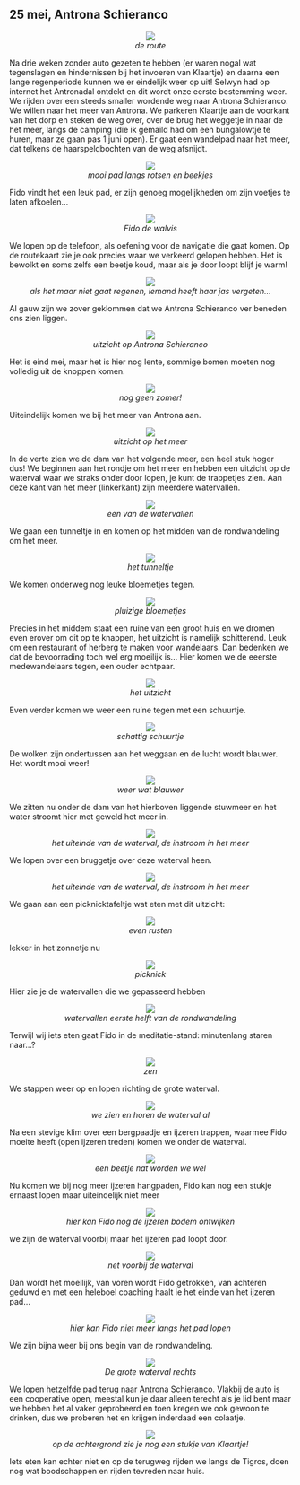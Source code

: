## 25 mei, Antrona Schieranco
<p align="center"><img id="fotobreed" src="Wandelingen/foto160a.jpg" /><br>
<em> de route </em></p>


Na drie weken zonder auto gezeten te hebben (er waren nogal wat tegenslagen en hindernissen bij het invoeren van Klaartje) en daarna een lange regenperiode kunnen we er eindelijk weer op uit! Selwyn had op internet het Antronadal ontdekt en dit wordt onze eerste bestemming weer. We rijden over een steeds smaller wordende weg naar Antrona Schieranco. We willen naar het meer van Antrona. We parkeren Klaartje aan de voorkant van het dorp en steken de weg over,  over de brug het weggetje in naar de het meer, langs de camping (die ik gemaild had om een bungalowtje te huren, maar ze gaan pas 1 juni open). Er gaat een wandelpad naar het meer, dat telkens de haarspeldbochten van de weg afsnijdt. 
<p align="center"><img id="fotobreed" src="Wandelingen/foto162.jpg" /><br>
<em> mooi pad langs rotsen en beekjes </em></p>
Fido vindt het een leuk pad, er zijn genoeg mogelijkheden om zijn voetjes te laten afkoelen...
<p align="center"><img id="fotobreed" src="Wandelingen/foto163.jpg" /><br>
<em> Fido de walvis </em></p>
We lopen op de telefoon, als oefening voor de navigatie die gaat komen. Op de routekaart zie je ook precies waar we verkeerd gelopen hebben.
Het is bewolkt en soms zelfs een beetje koud, maar als je door loopt blijf je warm!
<p align="center"><img id="fotohoog" src="Wandelingen/foto164.jpg" /><br>
<em> als het maar niet gaat regenen, iemand heeft haar jas vergeten... </em></p>
Al gauw zijn we zover geklommen dat we Antrona Schieranco ver beneden ons zien liggen.
<p align="center"><img id="fotobreed" src="Wandelingen/foto165.jpg" /><br>
<em> uitzicht op Antrona Schieranco </em></p>
Het is eind mei, maar het is hier nog lente, sommige bomen moeten nog volledig uit de knoppen komen.
<p align="center"><img id="fotohoog" src="Wandelingen/foto166.jpg" /><br>
<em> nog geen zomer! </em></p>
Uiteindelijk komen we bij het meer van Antrona aan. 
<p align="center"><img id="fotohoog" src="Wandelingen/foto167.jpg" /><br>
<em> uitzicht op het meer </em></p>
In de verte zien we de dam van het volgende meer, een heel stuk hoger dus! 
We beginnen aan het rondje om het meer en hebben een uitzicht op de waterval waar we straks onder door lopen, je kunt de trappetjes zien.
Aan deze kant van het meer (linkerkant) zijn meerdere watervallen. 
<p align="center"><img id="fotohoog" src="Wandelingen/foto168.jpg" /><br>
<em> een van de watervallen </em></p>
We gaan een tunneltje in en komen op het midden van de rondwandeling om het meer. 
<p align="center"><img id="fotohoog" src="Wandelingen/foto169.jpg" /><br>
<em> het tunneltje </em></p>
We komen onderweg nog leuke bloemetjes tegen.
<p align="center"><img id="fotohoog" src="Wandelingen/foto170.jpg" /><br>
<em> pluizige bloemetjes </em></p>
Precies in het middem staat een ruine van een groot huis en we dromen even erover om dit op te knappen, het uitzicht is namelijk schitterend. Leuk om een restaurant of herberg te maken voor wandelaars. Dan bedenken we dat de bevoorrading toch wel erg moeilijk is...
Hier komen we de eeerste medewandelaars tegen, een ouder echtpaar. 
<p align="center"><img id="fotobreed" src="Wandelingen/foto171.jpg" /><br>
<em> het uitzicht </em></p>
Even verder komen we weer een ruine tegen met een schuurtje. 
<p align="center"><img id="fotohoog" src="Wandelingen/foto172.jpg" /><br>
<em> schattig schuurtje </em></p>
De wolken zijn ondertussen aan het weggaan en de lucht wordt blauwer. Het wordt mooi weer!
<p align="center"><img id="fotobreed" src="Wandelingen/foto173.jpg" /><br>
<em> weer wat blauwer </em></p>
We zitten nu onder de dam van het hierboven liggende stuwmeer en het water stroomt hier met geweld het meer in. 
<p align="center"><img id="fotohoog" src="Wandelingen/foto174.jpg" /><br>
<em> het uiteinde van de waterval, de instroom in het meer </em></p>
We lopen over een bruggetje over deze waterval heen. 
<p align="center"><img id="fotohoog" src="Wandelingen/foto175.jpg" /><br>
<em> het uiteinde van de waterval, de instroom in het meer </em></p>
We gaan aan een picknicktafeltje wat eten met dit uitzicht:
<p align="center"><img id="fotobreed" src="Wandelingen/foto176.jpg" /><br>
<em> even rusten </em></p>
lekker in het zonnetje nu
<p align="center"><img id="fotobreed" src="Wandelingen/foto177.jpg" /><br>
<em> picknick </em></p>
Hier zie je de watervallen die we gepasseerd hebben
<p align="center"><img id="fotobreed" src="Wandelingen/foto178.jpg" /><br>
<em> watervallen eerste helft van de rondwandeling </em></p> 
Terwijl wij iets eten gaat Fido in de meditatie-stand: minutenlang staren naar...?
<p align="center"><img id="fotohoog" src="Wandelingen/foto179.jpg" /><br>
<em> zen </em></p>
We stappen weer op en lopen richting de grote waterval.
<p align="center"><img id="fotohoog" src="Wandelingen/foto180.jpg" /><br>
<em> we zien en horen de waterval al </em></p>
Na een stevige klim over een bergpaadje en ijzeren trappen, waarmee Fido moeite heeft (open ijzeren treden)
komen we onder de waterval.
<p align="center"><img id="fotohoog" src="Wandelingen/foto181.jpg" /><br>
<em> een beetje nat worden we wel </em></p>
Nu komen we bij nog meer ijzeren hangpaden, Fido kan nog een stukje ernaast lopen maar uiteindelijk niet meer
<p align="center"><img id="fotohoog" src="Wandelingen/foto182.jpg" /><br>
<em> hier kan Fido nog de ijzeren bodem ontwijken </em></p>
we zijn de waterval voorbij maar het ijzeren pad loopt door. 
<p align="center"><img id="fotohoog" src="Wandelingen/foto183.jpg" /><br>
<em> net voorbij de waterval </em></p>
Dan wordt het moeilijk, van voren wordt Fido getrokken, van achteren geduwd en met een heleboel coaching haalt ie het einde van het ijzeren pad...
<p align="center"><img id="fotohoog" src="Wandelingen/foto184.jpg" /><br>
<em> hier kan Fido niet meer langs het pad lopen </em></p>
We zijn bijna weer bij ons begin van de rondwandeling.
<p align="center"><img id="fotobreed" src="Wandelingen/foto185.jpg" /><br>
<em> De grote waterval rechts  </em></p>
We lopen hetzelfde pad terug naar Antrona Schieranco. Vlakbij de auto is een cooperative open, meestal kun je daar alleen terecht als je lid bent maar we hebben het al vaker geprobeerd en toen kregen we ook gewoon te drinken, dus we proberen het en krijgen inderdaad een colaatje.
<p align="center"><img id="fotohoog" src="Wandelingen/foto186.jpg" /><br>
<em> op de achtergrond zie je nog een stukje van Klaartje! </em></p>
Iets eten kan echter niet en op de terugweg rijden we langs de Tigros, doen nog wat boodschappen en rijden tevreden naar huis. 

